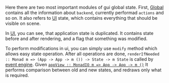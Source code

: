 Here there are two most important modules of gui global state. First, [Global](Global.hs) contains all the information about `backend`, currently performad `actions` and so on. It also refers to [UI](UI.hs) state, which contains everything that should be visible on scene.

In [UI](UI.hs), you can see, that application state is duplicated. It contains state before and after rendering, and a flag that something was modified.

To perform modifications in ui, you can simply use `modify` method which allows easy state operation. After all operations are done, `renderIfNeeded :: Monad m => (App -> App -> m ()) -> State -> m State` is called by [event engine](../Event/Processor.hs). Given [`appView :: MonadIO m => App -> App -> m ()`](../../../../node-editor-view/src/NodeEditor/View/App.hs) It performs comparison between old and new states, and redraws only what is required.
